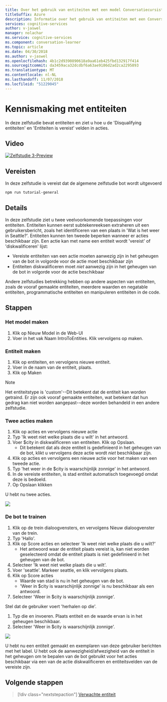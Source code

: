 ```yaml
---
title: Over het gebruik van entiteiten met een model Conversatiecursist - Microsoft Cognitive Services | Microsoft Docs
titleSuffix: Azure
description: Informatie over het gebruik van entiteiten met een Conversatiecursist-model.
services: cognitive-services
author: v-jaswel
manager: nolachar
ms.service: cognitive-services
ms.component: conversation-learner
ms.topic: article
ms.date: 04/30/2018
ms.author: v-jaswel
ms.openlocfilehash: 4b1c2d9390890618a9aa61eb425fbd132917f414
ms.sourcegitcommit: da3459aca32dcdbf6a63ae9186d2ad2ca2295893
ms.translationtype: MT
ms.contentlocale: nl-NL
ms.lasthandoff: 11/07/2018
ms.locfileid: "51229045"
---
```

# <a name="introduction-to-entities"></a>Kennismaking met entiteiten

In deze zelfstudie bevat entiteiten en ziet u hoe u de 'Disqualifying entiteiten' en 'Entiteiten is vereist' velden in acties.

## <a name="video"></a>Video

[![Zelfstudie 3-Preview](https://aka.ms/cl-tutorial-03-preview)](https://aka.ms/blis-tutorial-03)

## <a name="requirements"></a>Vereisten

In deze zelfstudie is vereist dat de algemene zelfstudie bot wordt uitgevoerd

    npm run tutorial-general

## <a name="details"></a>Details

In deze zelfstudie ziet u twee veelvoorkomende toepassingen voor entiteiten.  Entiteiten kunnen eerst subtekenreeksen extraheren uit een gebruikersbericht, zoals het identificeren van een plaats in 'Wat is het weer in Seattle?'.  Entiteiten kunnen ten tweede beperken wanneer er acties beschikbaar zijn.  Een actie kan met name een entiteit wordt 'vereist' of 'diskwalificeren' lijst:
- Vereiste entiteiten van een actie moeten aanwezig zijn in het geheugen van de bot in volgorde voor de actie moet beschikbaar zijn
- Entiteiten diskwalificeren moet *niet* aanwezig zijn in het geheugen van de bot in volgorde voor de actie beschikbaar

Andere zelfstudies betrekking hebben op andere aspecten van entiteiten, zoals de vooraf gemaakte entiteiten, meerdere waarden en negatable entiteiten, programmatische entiteiten en manipuleren entiteiten in de code.

## <a name="steps"></a>Stappen

### <a name="create-the-model"></a>Het model maken

1. Klik op Nieuw Model in de Web-UI
2. Voer in het vak Naam IntroToEntities. Klik vervolgens op maken.

### <a name="create-entity"></a>Entiteit maken

1. Klik op entiteiten, en vervolgens nieuwe entiteit.
2. Voer in de naam van de entiteit, plaats.
3. Klik op Maken

> [!NOTE]
> Het entiteitstype is 'custom'--Dit betekent dat de entiteit kan worden getraind.  Er zijn ook vooraf gemaakte entiteiten, wat betekent dat hun gedrag kan niet worden aangepast--deze worden behandeld in een andere zelfstudie.

### <a name="create-two-actions"></a>Twee acties maken

1. Klik op acties en vervolgens nieuwe actie
2. Typ 'Ik weet niet welke plaats die u wilt' in het antwoord.
3. Voer $city in diskwalificeren van entiteiten. Klik op Opslaan.
    - Dit betekent dat als deze entiteit is gedefinieerd in het geheugen van de bot, klikt u vervolgens deze actie wordt *niet* beschikbaar zijn.
2. Klik op acties en vervolgens een nieuwe actie voor het maken van een tweede actie.
3. Typ 'het weer in de $city is waarschijnlijk zonnige' in het antwoord.
4. In de vereiste entiteiten, is stad entiteit automatisch toegevoegd omdat deze is bedoeld.
5. Op Opslaan klikken

U hebt nu twee acties.

![](../media/tutorial3_actions.PNG)

### <a name="train-the-bot"></a>De bot te trainen

1. Klik op de trein dialoogvensters, en vervolgens Nieuw dialoogvenster van de trein.
2. Typ 'Hallo'.
3. Klik op Score acties en selecteer 'Ik weet niet welke plaats die u wilt?'
    - Het antwoord waar de entiteit plaats vereist is, kan niet worden geselecteerd omdat de entiteit plaats is niet gedefinieerd in het geheugen van de bot.
2. Selecteer 'Ik weet niet welke plaats die u wilt'.
4. Voer 'seattle'. Markeer seattle, en klik vervolgens plaats.
5. Klik op Score acties
    - Waarde van stad is nu in het geheugen van de bot.
    - 'Weer in $city is waarschijnlijk zonnige' is nu beschikbaar als een antwoord. 
6. Selecteer 'Weer in $city is waarschijnlijk zonnige'.

Stel dat de gebruiker voert 'herhalen op die'. 
1. Typ die en invoeren. Plaats entiteit en de waarde ervan is in het geheugen beschikbaar.
2. Selecteer 'Weer in $city is waarschijnlijk zonnige'.

![](../media/tutorial3_entities.PNG)

U hebt nu een entiteit gemaakt en exemplaren van deze gebruiker berichten met het label.  U hebt ook de aanwezigheid/afwezigheid van de entiteit in het geheugen om te bepalen van de bot gebruikt voor het acties beschikbaar via een van de actie diskwalificeren en entiteitsvelden van de vereiste zijn.

## <a name="next-steps"></a>Volgende stappen

> [!div class="nextstepaction"]
> [Verwachte entiteit](./4-expected-entity.md)
